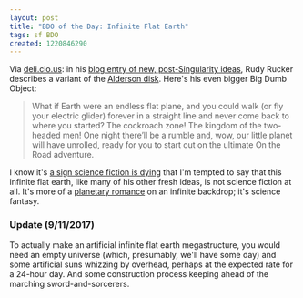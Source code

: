 ```yaml
---
layout: post
title: "BDO of the Day: Infinite Flat Earth"
tags: sf BDO
created: 1220846290
---
```

Via [deli.cio.us](/aggregator/sources/24):  in his [blog entry of new, post-Singularity ideas](http://www.rudyrucker.com/blog/2008/08/25/fresh-sf-futures/), Rudy Rucker describes a variant of the [Alderson disk](/node/329).  Here's his even bigger Big Dumb Object:

> What if Earth were an endless flat plane, and you could walk (or fly your electric glider) forever in a straight line and never come back to where you started?<!--break--> The cockroach zone! The kingdom of the two-headed men! One night there’ll be a rumble and, wow, our little planet will have unrolled, ready for you to start out on the ultimate On the Road adventure.

I know it's [a sign science fiction is dying](/node/474) that I'm tempted to say that this infinite flat earth, like many of his other fresh ideas, is not science fiction at all.  It's more of a [planetary romance](http://en.wikipedia.org/wiki/Planetary_romance) on an infinite backdrop; it's science fantasy.

### Update (9/11/2017)

To actually make an artificial infinite flat earth megastructure, you would need an empty universe (which, presumably, we'll have some day) and some artificial suns whizzing by overhead, perhaps at the expected rate for a 24-hour day.  And some construction process keeping ahead of the marching sword-and-sorcerers.
